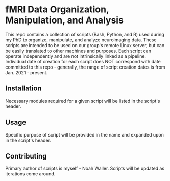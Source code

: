 # fMRI Data Organization, Manipulation, and Analysis

This repo contains a collection of scripts (Bash, Python, and R) used during my PhD to organize, manipulate, and analyze neuroimaging data. These scripts are intended to be used on our group's remote Linux server, but can be easily translated to other machines and purposes. Each script can operate independently and are not intrinsically linked as a pipeline. Individual date of creation for each script does NOT correspond with date committed to this repo - generally, the range of script creation dates is from Jan. 2021 - present.

## Installation

Necessary modules required for a given script will be listed in the script's header.

## Usage

Specific purpose of script will be provided in the name and expanded upon in the script's header.

## Contributing

Primary author of scripts is myself - Noah Waller. Scripts will be updated as iterations come around.

